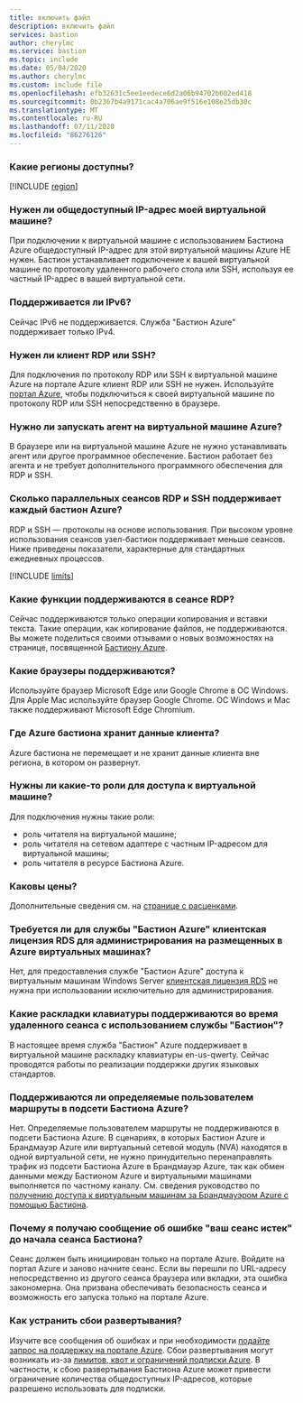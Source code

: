 ```yaml
---
title: включить файл
description: включить файл
services: bastion
author: cherylmc
ms.service: bastion
ms.topic: include
ms.date: 05/04/2020
ms.author: cherylmc
ms.custom: include file
ms.openlocfilehash: efb32631c5ee1eedece6d2a06b94702b602ed418
ms.sourcegitcommit: 0b2367b4a9171cac4a706ae9f516e108e25db30c
ms.translationtype: MT
ms.contentlocale: ru-RU
ms.lasthandoff: 07/11/2020
ms.locfileid: "86276126"
---
```

### <a name="which-regions-are-available"></a><a name="regions"></a>Какие регионы доступны?

[!INCLUDE [region](bastion-regions-include.md)]

### <a name="do-i-need-a-public-ip-on-my-virtual-machine"></a><a name="publicip"></a>Нужен ли общедоступный IP-адрес моей виртуальной машине?

При подключении к виртуальной машине с использованием Бастиона Azure общедоступный IP-адрес для этой виртуальной машины Azure НЕ нужен. Бастион устанавливает подключение к вашей виртуальной машине по протоколу удаленного рабочего стола или SSH, используя ее частный IP-адрес в вашей виртуальной сети.

### <a name="is-ipv6-supported"></a>Поддерживается ли IPv6?

Сейчас IPv6 не поддерживается. Служба "Бастион Azure" поддерживает только IPv4.

### <a name="do-i-need-an-rdp-or-ssh-client"></a><a name="rdpssh"></a>Нужен ли клиент RDP или SSH?

Для подключения по протоколу RDP или SSH к виртуальной машине Azure на портале Azure клиент RDP или SSH не нужен. Используйте [портал Azure](https://portal.azure.com), чтобы подключиться к своей виртуальной машине по протоколу RDP или SSH непосредственно в браузере.

### <a name="do-i-need-an-agent-running-in-the-azure-virtual-machine"></a><a name="agent"></a>Нужно ли запускать агент на виртуальной машине Azure?

В браузере или на виртуальной машине Azure не нужно устанавливать агент или другое программное обеспечение. Бастион работает без агента и не требует дополнительного программного обеспечения для RDP и SSH.

### <a name="how-many-concurrent-rdp-and-ssh-sessions-does-each-azure-bastion-support"></a><a name="limits"></a>Сколько параллельных сеансов RDP и SSH поддерживает каждый бастион Azure?

RDP и SSH — протоколы на основе использования. При высоком уровне использования сеансов узел-бастион поддерживает меньше сеансов. Ниже приведены показатели, характерные для стандартных ежедневных процессов.

[!INCLUDE [limits](bastion-limits.md)]

### <a name="what-features-are-supported-in-an-rdp-session"></a><a name="rdpfeaturesupport"></a>Какие функции поддерживаются в сеансе RDP?

Сейчас поддерживаются только операции копирования и вставки текста. Такие операции, как копирование файлов, не поддерживаются. Вы можете поделиться своими отзывами о новых возможностях на странице, посвященной [Бастиону Azure](https://feedback.azure.com/forums/217313-networking?category_id=367303).

### <a name="which-browsers-are-supported"></a><a name="browsers"></a>Какие браузеры поддерживаются?

Используйте браузер Microsoft Edge или Google Chrome в ОС Windows. Для Apple Mac используйте браузер Google Chrome. ОС Windows и Mac также поддерживают Microsoft Edge Chromium.

### <a name="where-does-azure-bastion-store-customer-data"></a><a name="data"></a>Где Azure бастиона хранит данные клиента?

Azure бастиона не перемещает и не хранит данные клиента вне региона, в котором он развернут.

### <a name="are-any-roles-required-to-access-a-virtual-machine"></a><a name="roles"></a>Нужны ли какие-то роли для доступа к виртуальной машине?

Для подключения нужны такие роли:

* роль читателя на виртуальной машине;
* роль читателя на сетевом адаптере с частным IP-адресом для виртуальной машины;
* роль читателя в ресурсе Бастиона Azure.

### <a name="what-is-the-pricing"></a><a name="pricingpage"></a>Каковы цены?

Дополнительные сведения см. на [странице с расценками](https://aka.ms/BastionHostPricing).

### <a name="does-azure-bastion-require-an-rds-cal-for-administrative-purposes-on-azure-hosted-vms"></a><a name="rdscal"></a>Требуется ли для службы "Бастион Azure" клиентская лицензия RDS для администрирования на размещенных в Azure виртуальных машинах?
Нет, для предоставления службе "Бастион Azure" доступа к виртуальным машинам Windows Server [клиентская лицензия RDS](https://www.microsoft.com/en-us/p/windows-server-remote-desktop-services-cal/dg7gmgf0dvsv?activetab=pivot:overviewtab) не нужна при использовании исключительно для администрирования.

### <a name="what-keyboard-layouts-are-supported-during-the-bastion-remote-session"></a><a name="keyboard"></a>Какие раскладки клавиатуры поддерживаются во время удаленного сеанса с использованием службы "Бастион"?

В настоящее время служба "Бастион" Azure поддерживает в виртуальной машине раскладку клавиатуры en-us-qwerty.  Сейчас проводятся работы по реализации поддержки других языковых стандартов.

### <a name="is-user-defined-routing-udr-supported-on-an-azure-bastion-subnet"></a><a name="udr"></a>Поддерживаются ли определяемые пользователем маршруты в подсети Бастиона Azure?

Нет. Определяемые пользователем маршруты не поддерживаются в подсети Бастиона Azure.
В сценариях, в которых Бастион Azure и Брандмауэр Azure или виртуальный сетевой модуль (NVA) находятся в одной виртуальной сети, не нужно принудительно перенаправлять трафик из подсети Бастиона Azure в Брандмауэр Azure, так как обмен данными между Бастионом Azure и виртуальными машинами выполняется по частному каналу. См. сведения руководство по [получению доступа к виртуальным машинам за Брандмауэром Azure с помощью Бастиона](https://azure.microsoft.com/blog/accessing-virtual-machines-behind-azure-firewall-with-azure-bastion/).

### <a name="why-do-i-get-your-session-has-expired-error-message-before-the-bastion-session-starts"></a><a name="session"></a>Почему я получаю сообщение об ошибке "ваш сеанс истек" до начала сеанса Бастиона?

Сеанс должен быть инициирован только на портале Azure. Войдите на портал Azure и заново начните сеанс. Если вы перешли по URL-адресу непосредственно из другого сеанса браузера или вкладки, эта ошибка закономерна. Она призвана обеспечивать безопасность сеанса и возможность его запуска только на портале Azure.

### <a name="how-do-i-handle-deployment-failures"></a><a name="udr"></a>Как устранить сбои развертывания?

Изучите все сообщения об ошибках и при необходимости [подайте запрос на поддержку на портале Azure](https://docs.microsoft.com/azure/azure-portal/supportability/how-to-create-azure-support-request). Сбои развертывания могут возникать из-за [лимитов, квот и ограничений подписки Azure](https://docs.microsoft.com/azure/azure-resource-manager/management/azure-subscription-service-limits). В частности, к сбою развертывания Бастиона Azure может привести ограничение количества общедоступных IP-адресов, которые разрешено использовать для подписки.

